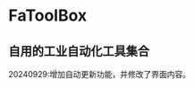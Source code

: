 # FaToolBox<br>
自用的工业自动化工具集合<br>
------------------------------------------------
20240929:增加自动更新功能，并修改了界面内容。<br>
